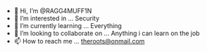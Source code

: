 - 👋 Hi, I’m @RAGG4MUFF1N
- 👀 I’m interested in ... Security 
- 🌱 I’m currently learning ... Everything 
- 💞️ I’m looking to collaborate on ... Anything i can learn on the job
- 📫 How to reach me ... theroots@onmail.com 

<!---
RAGG4MUFF1N/RAGG4MUFF1N is a ✨ special ✨ repository because its `README.md` (this file) appears on your GitHub profile.
You can click the Preview link to take a look at your changes.
--->
